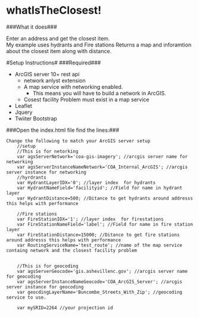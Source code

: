 whatIsTheClosest!
================

###What it does###

Enter an address and get the closest item.  
My example uses hydrants and Fire stations
Returns a map and inforamtion about the closest item along with distance.


#Setup Instructions#
###Required###
* ArcGIS server 10+  rest api 
	* network anlyst extension
	* A map service with networking enabled.  
		* This means you will have to build a network in ArcGIS. 
	* Cosest facility Problem must exist in a map service
* Leaflet
* Jquery
* Twiiter Bootstrap


###Open the index.html file find the lines:###
	
	Change the following to match your ArcGIS server setup
		//setup 
		//This is for netorking
		var agsServerNetwork='coa-gis-imagery'; //arcgis server name for networking
		var agsServerInstanceNameNetwork='COA_Internal_ArcGIS'; //arcgis server instance for networking
		//hyrdrants
		var HydrantLayerIDX='0'; //layer index  for hydrants
		var HydrantNameField='facilityid'; //Field for name in hydrant layer
		var HydrantDistance=500; //Ditance to get hydrants around addresss this helps with performance

		//Fire stations
		var FireStationIDX='1'; //layer index  for firestations
		var FireStationNameField='label'; //Field for name in fire station layer
		var FireStationDistance=15000; //Ditance to get fire stations around addresss this helps with performance
		var RoutingServiceName='test_route'; //name of the map service containg network and the closest facility problem


		//This is for geocoding
		var agsServerGeocode='gis.ashevillenc.gov'; //arcgis server name for geocoding
		var agsServerInstanceNameGeocode='COA_ArcGIS_Server'; //arcgis server instance for geocoding
		var geocdingLayerName='Buncombe_Streets_With_Zip'; //geocoding service to use.

		var mySRID=2264 //your projection id
